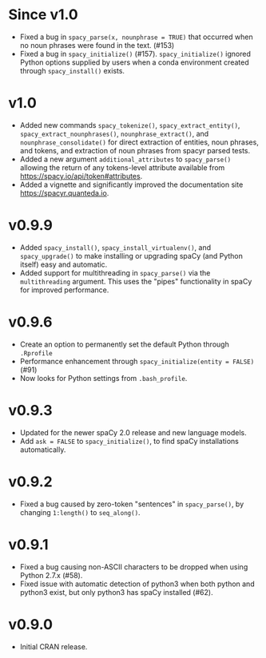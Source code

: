 # Since v1.0

* Fixed a bug in `spacy_parse(x, nounphrase = TRUE)` that occurred when no noun phrases were found in the text.  (#153)
* Fixed a bug in `spacy_initialize()` (#157). `spacy_initialize()` ignored Python options supplied by users when a conda environment created through `spacy_install()` exists.

# v1.0

* Added new commands `spacy_tokenize()`, `spacy_extract_entity()`, `spacy_extract_nounphrases()`, `nounphrase_extract()`, and `nounphrase_consolidate()` for direct extraction of entities, noun phrases, and tokens, and extraction of noun phrases from spacyr parsed tests.
* Added a new argument `additional_attributes` to `spacy_parse()` allowing the return of any tokens-level attribute available from https://spacy.io/api/token#attributes.
* Added a vignette and significantly improved the documentation site https://spacyr.quanteda.io.

# v0.9.9

* Added `spacy_install()`, `spacy_install_virtualenv()`, and `spacy_upgrade()` to make installing or upgrading spaCy (and Python itself) easy and automatic.
* Added support for multithreading in `spacy_parse()` via the `multithreading` argument.  This uses the "pipes" functionality in spaCy for improved performance.

# v0.9.6

* Create an option to permanently set the default Python through `.Rprofile`
* Performance enhancement through `spacy_initialize(entity = FALSE)` (#91)
* Now looks for Python settings from `.bash_profile`.

# v0.9.3

* Updated for the newer spaCy 2.0 release and new language models.
* Add `ask = FALSE` to `spacy_initialize()`, to find spaCy installations automatically.

# v0.9.2

*  Fixed a bug caused by zero-token "sentences" in `spacy_parse()`, by changing `1:length()` to `seq_along()`.

# v0.9.1

*  Fixed a bug causing non-ASCII characters to be dropped when using Python 2.7.x (#58).
*  Fixed issue with automatic detection of python3 when both python and python3 exist, but only python3 has spaCy installed (#62).

# v0.9.0

*  Initial CRAN release.

